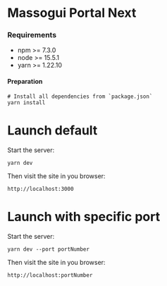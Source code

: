 # Massogui Portal Next

### Requirements

-   npm >= 7.3.0
-   node >= 15.5.1
-   yarn >= 1.22.10

#### Preparation

```
# Install all dependencies from `package.json`
yarn install
```

# Launch default

Start the server:

```
yarn dev
```

Then visit the site in you browser:

```
http://localhost:3000
```

# Launch with specific port

Start the server:

```
yarn dev --port portNumber
```

Then visit the site in you browser:

```
http://localhost:portNumber
```
